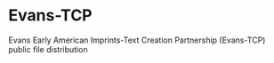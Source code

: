 Evans-TCP
=========

Evans Early American Imprints-Text Creation Partnership (Evans-TCP) public file distribution
